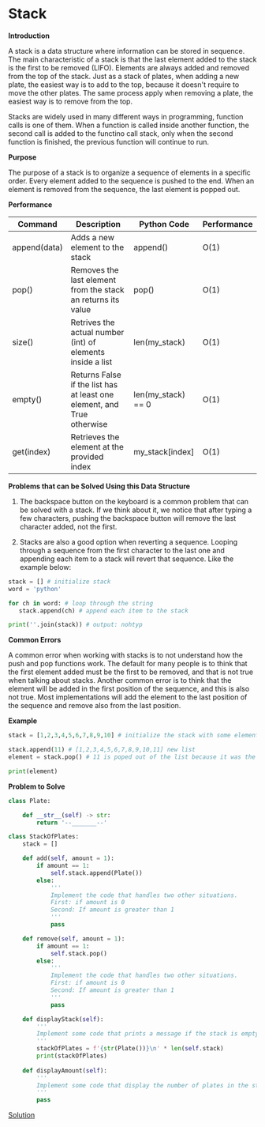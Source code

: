 # Stack

**Introduction**

A stack is a data structure where information can be stored in sequence. The main characteristic of a stack is that the last element added to the stack is the first to be removed (LIFO). Elements are always added and removed from the top of the stack. Just as a stack of plates, when adding a new plate, the easiest way is to add to the top, because it doesn't require to move the other plates. The same process apply when removing a plate, the easiest way is to remove from the top.

Stacks are widely used in many different ways in programming, function calls is one of them. When a function is called inside another function, the second call is added to the functino call stack, only when the second function is finished, the previous function will continue to run.


**Purpose**

 The purpose of a stack is to organize a sequence of elements in a specific order. Every element added to the sequence is pushed to the end. When an element is removed from the sequence, the last element is popped out.
 
**Performance**
 
 |Command    |Description   | Python Code| Performance|
 |-----------|--------------|------------|------------|
 |append(data) |Adds a new element to the stack   | append()   | O(1)       |
 |pop()      |Removes the last element from the stack an returns its value   | pop()      | O(1)       |
 |size()     |Retrives the actual number (int) of elements inside a list   | len(my_stack)      | O(1)       |
 |empty()    |Returns False if the list has at least one element, and True otherwise   | len(my_stack) == 0      | O(1)       |
 |get(index)      |Retrieves the element at the provided index   | my_stack[index]      | O(1)

**Problems that can be Solved Using this Data Structure**
 1. The backspace button on the keyboard is a common problem that can be solved with a stack. If we think about it, we notice that after typing a few characters, pushing the backspace button will remove the last character added, not the first.

 2. Stacks are also a good option when reverting a sequence. Looping through a sequence from the first character to the last one and appending each item to a stack will revert that sequence. Like the example below:

 ```python
stack = [] # initialize stack
word = 'python'

for ch in word: # loop through the string
    stack.append(ch) # append each item to the stack

print(''.join(stack)) # output: nohtyp 
 ```
**Common Errors**

 A common error when working with stacks is to not understand how the push and pop functions work. The default for many people is to think that the first element added must be the first to be removed, and that is not true when talking about stacks. Another common error is to think that the element will be added in the first position of the sequence, and this is also not true. Most implementations will add the element to the last position of the sequence and remove also from the last position.

**Example**

```python
stack = [1,2,3,4,5,6,7,8,9,10] # initialize the stack with some elements

stack.append(11) # [1,2,3,4,5,6,7,8,9,10,11] new list
element = stack.pop() # 11 is poped out of the list because it was the last to be added

print(element)
```

**Problem to Solve**

```python
class Plate:

    def __str__(self) -> str:
        return '--_______--'

class StackOfPlates:
    stack = []

    def add(self, amount = 1):
        if amount == 1:
            self.stack.append(Plate())
        else:
            '''
            Implement the code that handles two other situations.
            First: if amount is 0
            Second: If amount is greater than 1
            '''
            pass

    def remove(self, amount = 1):
        if amount == 1:
            self.stack.pop()
        else:
            '''
            Implement the code that handles two other situations.
            First: if amount is 0
            Second: If amount is greater than 1
            '''
            pass

    def displayStack(self):
        '''
        Implement some code that prints a message if the stack is empty
        '''
        stackOfPlates = f'{str(Plate())}\n' * len(self.stack)
        print(stackOfPlates)
    
    def displayAmount(self):
        '''
        Implement some code that display the number of plates in the stack
        '''
        pass

```

[Solution](stack_solution.py)